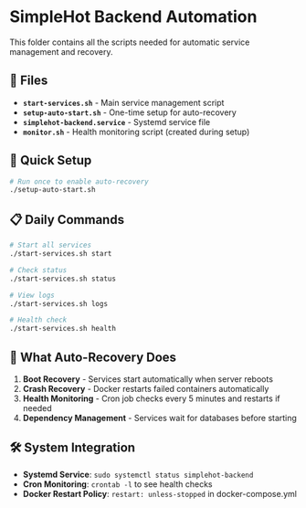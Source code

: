 # SimpleHot Backend Automation

This folder contains all the scripts needed for automatic service management and recovery.

## 📁 Files

- **`start-services.sh`** - Main service management script
- **`setup-auto-start.sh`** - One-time setup for auto-recovery
- **`simplehot-backend.service`** - Systemd service file
- **`monitor.sh`** - Health monitoring script (created during setup)

## 🚀 Quick Setup

```bash
# Run once to enable auto-recovery
./setup-auto-start.sh
```

## 📋 Daily Commands

```bash
# Start all services
./start-services.sh start

# Check status
./start-services.sh status

# View logs
./start-services.sh logs

# Health check
./start-services.sh health
```

## 🔄 What Auto-Recovery Does

1. **Boot Recovery** - Services start automatically when server reboots
2. **Crash Recovery** - Docker restarts failed containers automatically  
3. **Health Monitoring** - Cron job checks every 5 minutes and restarts if needed
4. **Dependency Management** - Services wait for databases before starting

## 🛠️ System Integration

- **Systemd Service**: `sudo systemctl status simplehot-backend`
- **Cron Monitoring**: `crontab -l` to see health checks
- **Docker Restart Policy**: `restart: unless-stopped` in docker-compose.yml 